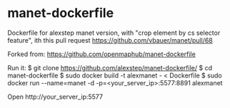# manet-dockerfile

Dockerfile for alexstep manet version, with "crop element by cs selector feature", ith this pull request https://github.com/vbauer/manet/pull/68

Forked from: https://github.com/openmaphub/manet-dockerfile

Run it:
$ git clone https://github.com/alexstep/manet-dockerfile/
$ cd manet-dockerfile
$ sudo docker build -t alexmanet - < Dockerfile
$ sudo docker run --name=manet -d -p=<your_server_ip>:5577:8891 alexmanet

Open http://your_server_ip:5577
